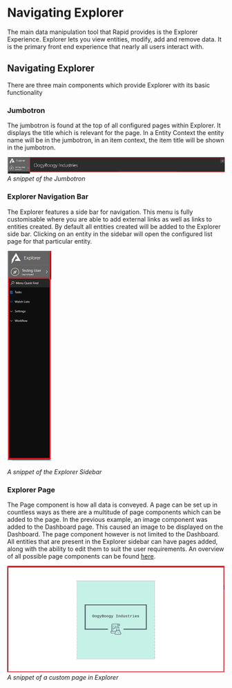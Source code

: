 # Navigating Explorer

The main data manipulation tool that Rapid provides is the Explorer Experience. Explorer lets you view entities, modify, add and remove data. It is the primary front end experience that nearly all users interact with.

## Navigating Explorer

There are three main components which provide Explorer with its basic functionality

### Jumbotron

The jumbotron is found at the top of all configured pages within Explorer. It displays the title which is relevant for the page. In a Entity Context the entity name will be in the jumbotron, in an item context, the item title will be shown in the jumbotron.

![Navigating Explorer 01.png](./downloaded_image_1705285816193.png)*A snippet of the Jumbotron*

### Explorer Navigation Bar

The Explorer features a side bar for navigation. This menu is fully customisable where you are able to add external links as well as links to entities created. By default all entities created will be added to the Explorer side bar. Clicking on an entity in the sidebar will open the configured list page for that particular entity.

![Navigating Explorer 02.png](./downloaded_image_1705285817204.png)

*A snippet of the Explorer Sidebar*

### Explorer Page

The Page component is how all data is conveyed. A page can be set up in countless ways as there are a multitude of page components which can be added to the page. In the previous example, an image component was added to the Dashboard page. This caused an image to be displayed on the Dashboard. The page component however is not limited to the Dashboard. All entities that are present in the Explorer sidebar can have pages added, along with the ability to edit them to suit the user requirements. An overview of all possible page components can be found [here](https://docs.rapidplatform.com/Home/User-Documentation/Explorer/Page-Components).

![Navigating Explorer 03.png](./downloaded_image_1705285818221.png)*A snippet of a custom page in Explorer*